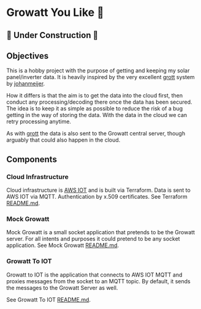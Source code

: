 # Growatt You Like 🌱️

## 🚨️ Under Construction 🚨️

## Objectives
This is a hobby project with the purpose of getting and keeping my solar
panel/inverter data. It is heavily inspired by the very excellent
[grott](https://github.com/johanmeijer/grott) system by
[johanmeijer](https://github.com/johanmeijer).

How it differs is that the aim is to get the data into the cloud first,
then conduct any processing/decoding there once the data has been secured.
The idea is to keep it as simple as possible to reduce the risk of a bug
getting in the way of storing the data. With the data in the cloud
we can retry processing anytime.

As with [grott](https://github.com/johanmeijer/grott) the data is also sent
to the Growatt central server, though arguably that could also happen in
the cloud.

## Components
### Cloud Infrastructure
Cloud infrastructure is [AWS IOT](https://aws.amazon.com/iot/) and is built via Terraform.
Data is sent to AWS IOT via MQTT. Authentication by x.509 certificates. See Terraform
[README.md](./terraform/README.md).

### Mock Growatt
Mock Growatt is a small socket application that pretends to be the Growatt server.
For all intents and purposes it could pretend to be any socket application.
See Mock Growatt [README.md](./mock-growatt/README.md).

### Growatt To IOT
Growatt to IOT is the application that connects to AWS IOT MQTT and proxies messages
from the socket to an MQTT topic. By default, it sends the messages to the Growatt
Server as well.

See Growatt To IOT [README.md](./growatt-to-iot/README.md).